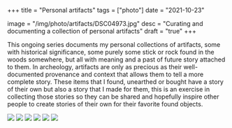 +++
title = "Personal artifacts"
tags = ["photo"]
date = "2021-10-23"

image = "/img/photo/artifacts/DSC04973.jpg"
desc = "Curating and documenting a collection of personal artifacts"
draft = "true"
+++

This ongoing series documents my personal collections of artifacts, some with historical significance, some purely some stick or rock found in the woods somewhere, but all with meaning and a past of future story attached to them.
In archeology, artifacts are only as precious as their well-documented provenance and context that allows them to tell a more complete story. These items that I found, unearthed or bought have a story of their own but also a story that I made for them, this is an exercise in collecting those stories so they can be shared and hopefully inspire other people to create stories of their own for their favorite found objects.

![](/img/photo/artefacts/DSC04971.jpg "")
![](/img/photo/artefacts/DSC04972.jpg "")
![](/img/photo/artefacts/DSC04973.jpg "")
![](/img/photo/artefacts/DSC04974.jpg "")
![](/img/photo/artefacts/DSC04975.jpg "")
![](/img/photo/artefacts/DSC04976.jpg "")
